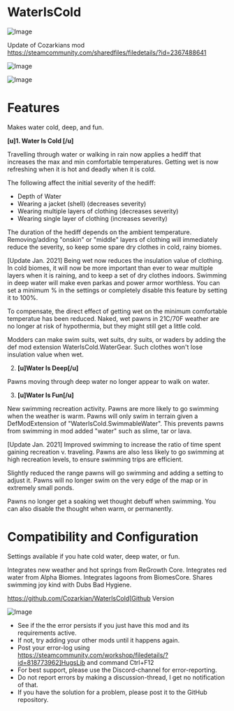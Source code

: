 # WaterIsCold

![Image](https://i.imgur.com/buuPQel.png)

Update of Cozarkians mod
https://steamcommunity.com/sharedfiles/filedetails/?id=2367488641

![Image](https://i.imgur.com/CN9Rs5X.png)

	
![Image](https://i.imgur.com/Z4GOv8H.png)

# Features

Makes water cold, deep, and fun. 

**[u]1. Water Is Cold [/u]**

Travelling through water or walking in rain now applies a hediff that increases the max and min comfortable temperatures. Getting wet is now refreshing when it is hot and deadly when it is cold. 

The following affect the initial severity of the hediff:


-  Depth of Water
-  Wearing a jacket (shell) (decreases severity)
-  Wearing multiple layers of clothing (decreases severity)
-  Wearing single layer of clothing (increases severity)


The duration of the hediff depends on the ambient temperature. Removing/adding "onskin" or "middle" layers of clothing will immediately reduce the severity, so keep some spare dry clothes in cold, rainy biomes.

[Update Jan. 2021]
Being wet now reduces the insulation value of clothing. In cold biomes, it will now be more important than ever to wear multiple layers when it is raining, and to keep a set of dry clothes indoors. Swimming in deep water will make even parkas and power armor worthless. You can set a minimum % in the settings or completely disable this feature by setting it to 100%.

To compensate, the direct effect of getting wet on the minimum comfortable temperatue has been reduced. Naked, wet pawns in 21C/70F weather are no longer at risk of hypothermia, but they might still get a little cold.

Modders can make swim suits, wet suits, dry suits, or waders by adding the def mod extension WaterIsCold.WaterGear. Such clothes won't lose insulation value when wet.

2. **[u]Water Is Deep[/u]**

Pawns moving through deep water no longer appear to walk on water.

3.  **[u]Water Is Fun[/u]**

New swimming recreation activity. Pawns are more likely to go swimming when the weather is warm.  Pawns will only swim in terrain given a DefModExtension of "WaterIsCold.SwimmableWater". This prevents pawns from swimming in mod added "water" such as slime, tar or lava.

[Update Jan. 2021]
Improved swimming to increase the ratio of time spent gaining recreation v. traveling. Pawns are also less likely to go swimming at high recreation levels, to ensure swimming trips are efficient.

Slightly reduced the range pawns will go swimming and adding a setting to adjust it. Pawns will no longer swim on the very edge of the map or in extremely small ponds.

Pawns no longer get a soaking wet thought debuff when swimming. You can also disable the thought when warm, or permanently.

# Compatibility and Configuration


Settings available if you hate cold water, deep water, or fun.

Integrates new weather and hot springs from ReGrowth Core.
Integrates red water from Alpha Biomes.
Integrates lagoons from BiomesCore.
Shares swimming joy kind with Dubs Bad Hygiene.

https://github.com/Cozarkian/WaterIsCold]Github Version

![Image](https://i.imgur.com/PwoNOj4.png)



-  See if the the error persists if you just have this mod and its requirements active.
-  If not, try adding your other mods until it happens again.
-  Post your error-log using https://steamcommunity.com/workshop/filedetails/?id=818773962]HugsLib and command Ctrl+F12
-  For best support, please use the Discord-channel for error-reporting.
-  Do not report errors by making a discussion-thread, I get no notification of that.
-  If you have the solution for a problem, please post it to the GitHub repository.



